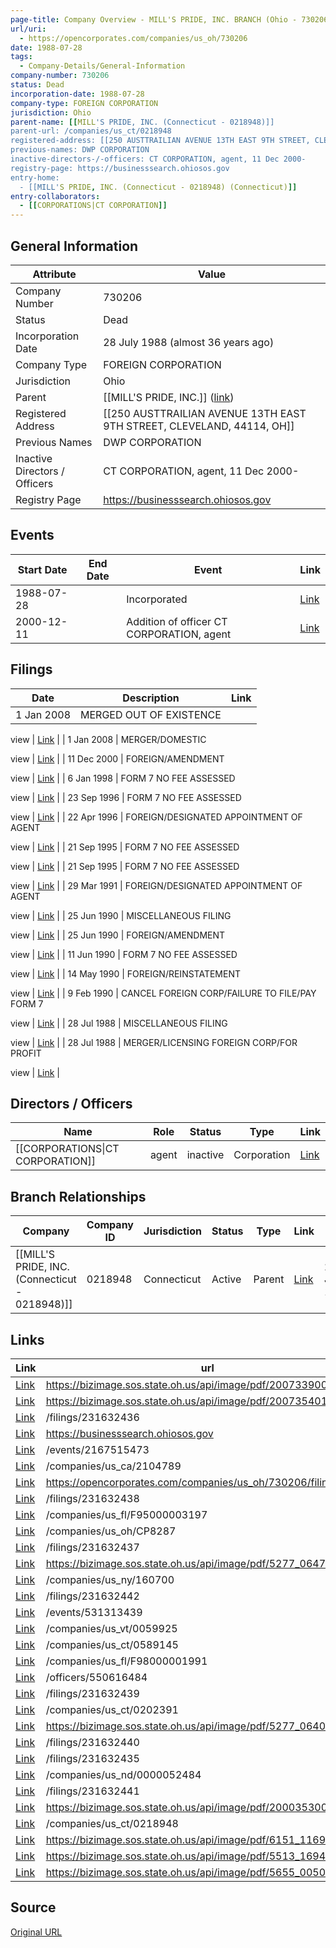 ```yaml
---
page-title: Company Overview - MILL'S PRIDE, INC. BRANCH (Ohio - 730206)
url/uri:
  - https://opencorporates.com/companies/us_oh/730206
date: 1988-07-28
tags:
  - Company-Details/General-Information
company-number: 730206
status: Dead
incorporation-date: 1988-07-28
company-type: FOREIGN CORPORATION
jurisdiction: Ohio
parent-name: [[MILL'S PRIDE, INC. (Connecticut - 0218948)]]
parent-url: /companies/us_ct/0218948
registered-address: [[250 AUSTTRAILIAN AVENUE 13TH EAST 9TH STREET, CLEVELAND, 44114, OH]]
previous-names: DWP CORPORATION
inactive-directors-/-officers: CT CORPORATION, agent, 11 Dec 2000-
registry-page: https://businesssearch.ohiosos.gov
entry-home:
  - [[MILL'S PRIDE, INC. (Connecticut - 0218948) (Connecticut)]]
entry-collaborators:
  - [[CORPORATIONS|CT CORPORATION]]
---
```


## General Information
| Attribute          | Value                                       |
|--------------------|---------------------------------------------|
| Company Number     | 730206                                      |
| Status             | Dead                                        |
| Incorporation Date | 28 July 1988 (almost 36 years ago)          |
| Company Type       | FOREIGN CORPORATION                         |
| Jurisdiction       | Ohio                                        |
| Parent             | [[MILL'S PRIDE, INC.]] ([link](/companies/us_ct/0218948)) |
| Registered Address | [[250 AUSTTRAILIAN AVENUE 13TH EAST 9TH STREET, CLEVELAND, 44114, OH]] |
| Previous Names     | DWP CORPORATION                             |
| Inactive Directors / Officers | CT CORPORATION, agent, 11 Dec 2000-         |
| Registry Page      | https://businesssearch.ohiosos.gov          |

## Events

| Start Date | End Date   | Event                                                   | Link |
|------------|------------|-------------------------------------------------------|------|
| 1988-07-28 |            | Incorporated                                            | [Link](https://opencorporates.com/events/531313439) |
| 2000-12-11 |            | Addition of officer CT CORPORATION, agent               | [Link](https://opencorporates.com/events/2167515473) |

## Filings
| Date        | Description                    | Link |
|-------------|--------------------------------|-------|
| 1 Jan 2008  | MERGED OUT OF EXISTENCE

view  | [Link](https://opencorporates.com/filings/231632442) |
| 1 Jan 2008  | MERGER/DOMESTIC

view          | [Link](https://opencorporates.com/filings/231632441) |
| 11 Dec 2000 | FOREIGN/AMENDMENT

view        | [Link](https://opencorporates.com/filings/231632440) |
| 6 Jan 1998  | FORM 7 NO FEE ASSESSED

view   | [Link](https://opencorporates.com/filings/231632439) |
| 23 Sep 1996 | FORM 7 NO FEE ASSESSED

view   | [Link](https://opencorporates.com/filings/231632438) |
| 22 Apr 1996 | FOREIGN/DESIGNATED APPOINTMENT OF AGENT

view | [Link](https://opencorporates.com/filings/231632437) |
| 21 Sep 1995 | FORM 7 NO FEE ASSESSED

view   | [Link](https://opencorporates.com/filings/231632436) |
| 21 Sep 1995 | FORM 7 NO FEE ASSESSED

view   | [Link](https://opencorporates.com/filings/231632435) |
| 29 Mar 1991 | FOREIGN/DESIGNATED APPOINTMENT OF AGENT

view | [Link](https://opencorporates.com/filings/231632434) |
| 25 Jun 1990 | MISCELLANEOUS FILING

view     | [Link](https://opencorporates.com/filings/231632433) |
| 25 Jun 1990 | FOREIGN/AMENDMENT

view        | [Link](https://opencorporates.com/filings/231632432) |
| 11 Jun 1990 | FORM 7 NO FEE ASSESSED

view   | [Link](https://opencorporates.com/filings/231632431) |
| 14 May 1990 | FOREIGN/REINSTATEMENT

view    | [Link](https://opencorporates.com/filings/231632430) |
| 9 Feb 1990  | CANCEL FOREIGN CORP/FAILURE TO FILE/PAY FORM 7

view | [Link](https://opencorporates.com/filings/231632429) |
| 28 Jul 1988 | MISCELLANEOUS FILING

view     | [Link](https://opencorporates.com/filings/231632428) |
| 28 Jul 1988 | MERGER/LICENSING FOREIGN CORP/FOR PROFIT

view | [Link](https://opencorporates.com/filings/231632427) |

## Directors / Officers
| Name                 | Role            | Status     | Type        | Link |
|----------------------|-----------------|------------|-------------|------|
| [[CORPORATIONS\|CT CORPORATION]] | agent           | inactive   | Corporation | [Link](https://opencorporates.com/officers/550616484) |

## Branch Relationships
| Company                       | Company ID            | Jurisdiction         | Status   | Type       | Link                                | Start Date   | End Date     | Statement Link                      |
|--------------------------------|----------------------|----------------------|----------|------------|-------------------------------------|--------------|--------------|-------------------------------------|
| [[MILL'S PRIDE, INC. (Connecticut - 0218948)]] | 0218948              | Connecticut          | Active   | Parent     | [Link](https://opencorporates.com/companies/us_ct/0218948) | 29 Jun 1988  | N/A          | [Statement](https://opencorporates.com/statements/65599726) |

## Links
| Link   | url                            
|--------|--------------------------------|
| [Link](https://bizimage.sos.state.oh.us/api/image/pdf/200733900368/true) |https://bizimage.sos.state.oh.us/api/image/pdf/200733900368/true|
| [Link](https://bizimage.sos.state.oh.us/api/image/pdf/200735401100/true) |https://bizimage.sos.state.oh.us/api/image/pdf/200735401100/true|
| [Link](/filings/231632436) |/filings/231632436            |
| [Link](https://businesssearch.ohiosos.gov) |https://businesssearch.ohiosos.gov|
| [Link](/events/2167515473) |/events/2167515473            |
| [Link](/companies/us_ca/2104789) |/companies/us_ca/2104789      |
| [Link](https://opencorporates.com/companies/us_oh/730206/filings) |https://opencorporates.com/companies/us_oh/730206/filings|
| [Link](/filings/231632438) |/filings/231632438            |
| [Link](/companies/us_fl/F95000003197) |/companies/us_fl/F95000003197 |
| [Link](/companies/us_oh/CP8287) |/companies/us_oh/CP8287       |
| [Link](/filings/231632437) |/filings/231632437            |
| [Link](https://bizimage.sos.state.oh.us/api/image/pdf/5277_0647/true) |https://bizimage.sos.state.oh.us/api/image/pdf/5277_0647/true|
| [Link](/companies/us_ny/160700) |/companies/us_ny/160700       |
| [Link](/filings/231632442) |/filings/231632442            |
| [Link](/events/531313439) |/events/531313439             |
| [Link](/companies/us_vt/0059925) |/companies/us_vt/0059925      |
| [Link](/companies/us_ct/0589145) |/companies/us_ct/0589145      |
| [Link](/companies/us_fl/F98000001991) |/companies/us_fl/F98000001991 |
| [Link](/officers/550616484) |/officers/550616484           |
| [Link](/filings/231632439) |/filings/231632439            |
| [Link](/companies/us_ct/0202391) |/companies/us_ct/0202391      |
| [Link](https://bizimage.sos.state.oh.us/api/image/pdf/5277_0640/true) |https://bizimage.sos.state.oh.us/api/image/pdf/5277_0640/true|
| [Link](/filings/231632440) |/filings/231632440            |
| [Link](/filings/231632435) |/filings/231632435            |
| [Link](/companies/us_nd/0000052484) |/companies/us_nd/0000052484   |
| [Link](/filings/231632441) |/filings/231632441            |
| [Link](https://bizimage.sos.state.oh.us/api/image/pdf/200035300688/true) |https://bizimage.sos.state.oh.us/api/image/pdf/200035300688/true|
| [Link](/companies/us_ct/0218948) |/companies/us_ct/0218948      |
| [Link](https://bizimage.sos.state.oh.us/api/image/pdf/6151_1169/true) |https://bizimage.sos.state.oh.us/api/image/pdf/6151_1169/true|
| [Link](https://bizimage.sos.state.oh.us/api/image/pdf/5513_1694/true) |https://bizimage.sos.state.oh.us/api/image/pdf/5513_1694/true|
| [Link](https://bizimage.sos.state.oh.us/api/image/pdf/5655_0050/true) |https://bizimage.sos.state.oh.us/api/image/pdf/5655_0050/true|

## Source
[Original URL](https://opencorporates.com/companies/us_oh/730206)
